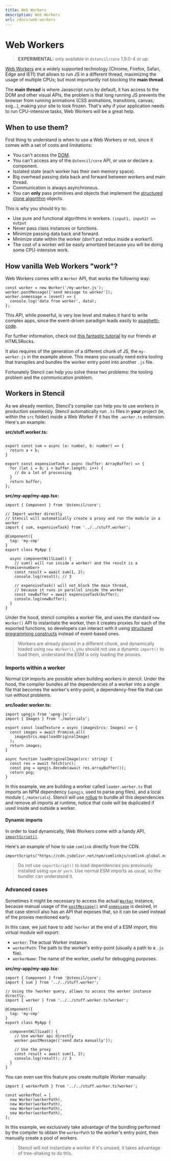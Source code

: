 ```yaml
---
title: Web Workers
description: Web Workers
url: /docs/web-workers
---
```


# Web Workers

> **EXPERIMENTAL:** only available in `@stencil/core` 1.9.0-4 or up.

[Web Workers](https://developer.mozilla.org/en-US/docs/Web/API/Web_Workers_API/Using_web_workers) are a widely supported technology (Chrome, Firefox, Safari, Edge and IE11) that allows to run JS in a different thread, maximizing the usage of multiple CPUs; but most importantly not blocking the **main thread**.

The **main thread** is where Javascript runs by default, it has access to the DOM and other visual APIs, the problem is that long running JS prevents the browser from running animations (CSS animations, transitions, canvas, svg...), making your site to look frozen. That's why if your application needs to run CPU-intensive tasks, Web Workers will be a great help.


## When to use them?

First thing to understand is when to use a Web Workers or not, since it comes with a set of costs and limitations:

- You can't access the [DOM](https://developer.mozilla.org/en-US/docs/Web/API/Document_Object_Model/Introduction).
- You can't access any of the `@stencil/core` API, or use or declare a component.
- Isolated state (each worker has their own memory space).
- Big overhead passing data back and forward between workers and main thread.
- Communication is always asynchronous.
- You can **only** pass primitives and objects that implement the [structured clone algorithm](https://developer.mozilla.org/en-US/docs/Web/API/Web_Workers_API/Structured_clone_algorithm) objects.

This is why you should try to:

- Use pure and functional algorithms in workers. `(input1, input2) => output`
- Never pass class instances or functions.
- Minimize passing data back and forward.
- Minimize state within the worker (don't put redux inside a worker!).
- The cost of a worker will be easily amortized because you will be doing some CPU-intensive work.


## How vanilla Web Workers "work"?

Web Workers comes with a `Worker` API, that works the following way:

```tsx
const worker = new Worker('/my-worker.js');
worker.postMessage(['send message to worker']);
worker.onmessage = (event) => {
  console.log('data from worker', data);
};
```

This API, while powerful, is very low level and makes it hard to write complex apps, since the event-driven paradigm leads easily to [spaghetti-code](https://en.wikipedia.org/wiki/Spaghetti_code).

For further information, check out [this fantastic tutorial](https://www.html5rocks.com/en/tutorials/workers/basics/) by our friends at HTML5Rocks.

It also requires of the generation of a different chunk of JS, the `my-worker.js` in the example above. This means you usually need extra tooling that transpiles and bundles the worker entry point into another `.js` file.

Fortunately Stencil can help you solve these two problems: the tooling problem and the communication problem.

## Workers in Stencil

As we already mention, Stencil's compiler can help you to use workers in production seamlessly. Stencil automatically run `.ts` files in **your** project (ie, within the `src` folder) inside a Web Worker if it has the `.worker.ts` extension. Here's an example:

**src/stuff.worker.ts:**

```tsx

export const sum = async (a: number, b: number) => {
  return a + b;
}

export const expensiveTask = async (buffer: ArrayBuffer) => {
  for (let i = 0; i < buffer.length; i++) {
    // do a lot of processing
  }
  return buffer;
};
```

**src/my-app/my-app.tsx:**
```tsx
import { Component } from '@stencil/core';

// Import worker directly
// Stencil will automatically create a proxy and run the module in a worker
import { sum, expensiveTask} from '../../stuff.worker';

@Component({
  tag: 'my-cmp'
}
export class MyApp {

  async componentWillLoad() {
    // sum() will run inside a worker! and the result is a Promise<number>
    const result = await sum(1, 2);
    console.log(result); // 3

    // expensiveTask() will not block the main thread,
    // because it runs in parallel inside the worker
    const newBuffer = await expensiveTask(buffer);
    console.log(newBuffer);
  }
}
```


Under the hood, stencil compiles a worker file, and uses the standard `new Worker()` API to instantiate the worker, then it creates proxies for each of the exported functions, so developers can interact with it using [structured programming constructs](https://en.wikipedia.org/wiki/Structured_programming) instead of event-based ones.

> Workers are already placed in a different chunk, and dynamically loaded using `new Worker()`, you should not use a dynamic `import()` to load them, understand the ESM is only loading the proxies.

### Imports within a worker

Normal `ESM` imports are possible when building workers in stencil. Under the hood, the compiler bundles all the dependencies of a worker into a single file that becomes the worker's entry-point, a dependency-free file that can run without problems.

**src/loader.worker.ts:**

```tsx
import upngjs from 'upng-js';
import { Images } from './materials';

export const loadTexture = async (imagesSrcs: Images) => {
  const images = await Promise.all(
    imagesSrcs.map(loadOriginalImage)
  );
  return images;
}

async function loadOriginalImage(src: string) {
  const res = await fetch(src);
  const png = upngjs.decode(await res.arrayBuffer());
  return png;
}
```

In this example, we are building a worker called `loader.worker.ts` that imports an NPM dependency (`upngjs`, used to parse png files), and a local module (`./materials`). Stencil will use [rollup](https://rollupjs.org/guide/en/) to bundle all this dependencies and remove all imports at runtime, notice that code will be duplicated if used inside and outside a worker.

#### Dynamic imports

In order to load dynamically, Web Workers come with a handy API, [`importScript()`](https://developer.mozilla.org/en-US/docs/Web/API/WorkerGlobalScope/importScripts).

Here's an example of how to use `comlink` directly from the CDN.
```tsx
importScripts("https://cdn.jsdelivr.net/npm/comlinkjs/comlink.global.min.js");
```

> Do not use `importScript()` to load dependencies you previously installed using `npm` or `yarn`. Use normal ESM imports as usual, so the bundler can understand it.

### Advanced cases

Sometimes it might be necessary to access the actual [`Worker`](https://developer.mozilla.org/en-US/docs/Web/API/Worker) instance, because manual usage of the [`postMessage()`](https://developer.mozilla.org/en-US/docs/Web/API/Worker/postMessage) and [`onmessage`](https://developer.mozilla.org/en-US/docs/Web/API/DedicatedWorkerGlobalScope/onmessage) is desired, in that case stencil also has an API that exposes that, so it can be used instead of the proxies mentioned early.

In this case, we just have to add `?worker` at the end of a ESM import, this virtual module will export:
- `worker`: The actual Worker instance.
- `workerPath`: The path to the worker's entry-point (usually a path to a `.js` file).
- `workerName`: The name of the worker, useful for debugging purposes.


**src/my-app/my-app.tsx:**

```tsx
import { Component } from '@stencil/core';
import { sum } from '../../stuff.worker';

// Using the ?worker query, allows to access the worker instance directly.
import { worker } from '../../stuff.worker.ts?worker';

@Component({
  tag: 'my-cmp'
}
export class MyApp {

  componentWillLoad() {
    // Use worker api directly
    worker.postMessage(['send data manually']);

    // Use the proxy
    const result = await sum(1, 2);
    console.log(result); // 3
  }
}
```

You can even use this feature you create multiple Worker manually:

```tsx
import { workerPath } from '../../stuff.worker.ts?worker';

const workerPool = [
  new Worker(workerPath),
  new Worker(workerPath),
  new Worker(workerPath),
  new Worker(workerPath),
];
```

In this example, we exclusively take advantage of the bundling performed by the compiler to obtain the `workerPath` to the worker's entry point, then manually create a pool of workers.

>Stencil will not instantiate a worker if it's unused, it takes advantage of tree-shaking to do this.


